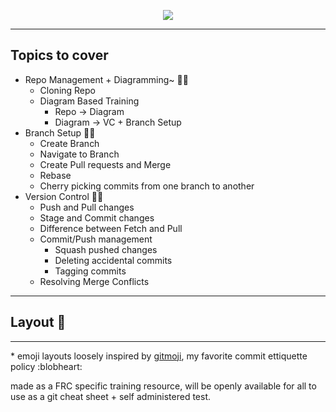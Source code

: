 <p align="center">
  <img src="https://github.com/beranki/git-training-mock/assets/77950550/4aa2d1e5-b3b6-4744-abec-8d73408059a2" />
</p>

---

## Topics to cover

- Repo Management + Diagramming~ 📝🧱
  - Cloning Repo
  - Diagram Based Training
    - Repo &rarr; Diagram
    - Diagram &rarr; VC + Branch Setup
- Branch Setup 🔀🎋
  - Create Branch
  - Navigate to Branch
  - Create Pull requests and Merge
  - Rebase
  - Cherry picking commits from one branch to another
- Version Control 🔄🔖
  - Push and Pull changes 
  - Stage and Commit changes 
  - Difference between Fetch and Pull 
  - Commit/Push management 
    -  Squash pushed changes 
    -  Deleting accidental commits
    -  Tagging commits 
  - Resolving Merge Conflicts

---

## Layout 🚧

---

\* emoji layouts loosely inspired by [gitmoji](https://gitmoji.dev/), my favorite commit ettiquette policy :blobheart:

made as a FRC specific training resource, will be openly available for all to use as a git cheat sheet + self administered test. 
